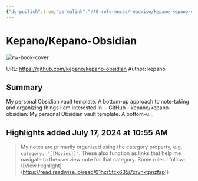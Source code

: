 ```yaml
---
{"dg-publish":true,"permalink":"/40-references/readwise/kepano-kepano-obsidian/","tags":["rw/articles"]}
---
```


# Kepano/Kepano-Obsidian

![rw-book-cover](https://opengraph.githubassets.com/b1747c987bedd6ab4303b6bcddb52ddedd1de51e0bb360dee02689df0c203b26/kepano/kepano-obsidian)
  
URL: https://github.com/kepano/kepano-obsidian
Author: kepano

## Summary

My personal Obsidian vault template. A bottom-up approach to note-taking and organizing things I am interested in. - GitHub - kepano/kepano-obsidian: My personal Obsidian vault template. A bottom-u...

## Highlights added July 17, 2024 at 10:55 AM
>My notes are primarily organized using the category property, e.g. `category: "[[Movies]]"`. These also function as links that help me navigate to the overview note for that category. Some rules I follow: ([View Highlight] (https://read.readwise.io/read/01hcr5fcx635j7xrvnktpnzfap))



